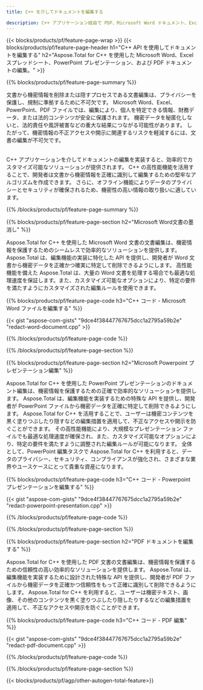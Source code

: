 ```yaml
---
title: C++ を介してドキュメントを編集する 

description: C++ アプリケーション経由で PDF、Microsoft Word ドキュメント、Excel スプレッドシート、PowerPoint プレゼンテーション データを検索置換します。 C++ コードのリスト
---
```


{{< blocks/products/pf/feature-page-wrap >}}
{{< blocks/products/pf/feature-page-header h1="C++ API を使用してドキュメントを編集する" h2="Aspose.Total for C++ を使用した Microsoft Word、Excel スプレッドシート、PowerPoint プレゼンテーション、および PDF ドキュメントの編集。" >}}

{{% blocks/products/pf/feature-page-summary %}}

文書から機密情報を削除または隠すプロセスである文書編集は、プライバシーを保護し、規制に準拠するために不可欠です。 Microsoft Word、Excel、PowerPoint、PDF ファイルでは、編集により、個人を特定できる情報、財務データ、または法的コンテンツが安全に保護されます。 機密データを秘匿化しないと、法的責任や風評被害などの重大な結果につながる可能性があります。 したがって、機密情報の不正アクセスや開示に関連するリスクを軽減するには、文書の編集が不可欠です。<br /><br />

C++ アプリケーションを介してドキュメントの編集を実装すると、効率的でカスタマイズ可能なソリューションが提供されます。 C++ の高性能機能を活用することで、開発者は文書から機密情報を正確に識別して編集するための堅牢なアルゴリズムを作成できます。 さらに、オフライン機能によりデータのプライバシーとセキュリティが確保されるため、機密性の高い情報の取り扱いに適しています。 

{{% /blocks/products/pf/feature-page-summary  %}}

{{% blocks/products/pf/feature-page-section  h2="Microsoft Word文書の墨消し" %}}

Aspose.Total for C++ を使用した Microsoft Word 文書の文書編集は、機密情報を保護するためのシームレスで効率的なソリューションを提供します。 Aspose.Total は、編集機能の実装に特化した API を提供し、開発者が Word 文書から機密データを正確かつ確実に特定して削除できるようにします。 高性能機能を備えた Aspose.Total は、大量の Word 文書を処理する場合でも最適な処理速度を保証します。また、カスタマイズ可能なオプションにより、特定の要件を満たすようにカスタマイズされた編集ルールを使用できます。

{{% blocks/products/pf/feature-page-code h3="C++ コード - Microsoft Word ファイルを編集する" %}}

{{< gist "aspose-com-gists" "9dce4f38447767675dcc1a2795a59b2e" "redact-word-document.cpp" >}}

{{% /blocks/products/pf/feature-page-code  %}}

{{% /blocks/products/pf/feature-page-section %}}

{{% blocks/products/pf/feature-page-section  h2="Microsoft Powerpoint プレゼンテーション編集" %}}

Aspose.Total for C++ を使用した PowerPoint プレゼンテーションのドキュメント編集は、機密情報を保護するための正確で効率的なソリューションを提供します。 Aspose.Total は、編集機能を実装するための特殊な API を提供し、開発者が PowerPoint ファイルから機密データを正確に特定して削除できるようにします。 Aspose.Total for C++ を活用することで、ユーザーは機密コンテンツを黒く塗りつぶしたり隠すなどの編集措置を適用して、不正なアクセスや開示を防ぐことができます。 その高性能機能により、大規模なプレゼンテーション ファイルでも最適な処理速度が確保され、また、カスタマイズ可能なオプションにより、特定の要件を満たすように調整された編集ルールが可能になります。 全体として、PowerPoint 編集タスクで Aspose.Total for C++ を利用すると、データのプライバシー、セキュリティ、コンプライアンスが強化され、さまざまな業界やユースケースにとって貴重な資産になります。

{{% blocks/products/pf/feature-page-code h3="C++ コード - Powerpoint プレゼンテーションを編集する" %}}

{{< gist "aspose-com-gists" "9dce4f38447767675dcc1a2795a59b2e" "redact-powerpoint-presentation.cpp" >}}

{{% /blocks/products/pf/feature-page-code  %}}

{{% /blocks/products/pf/feature-page-section %}}


{{% blocks/products/pf/feature-page-section  h2="PDF ドキュメントを編集する" %}}

Aspose.Total for C++ を使用した PDF 文書の文書編集は、機密情報を保護するための信頼性の高い効率的なソリューションを提供します。 Aspose.Total は、編集機能を実装するために設計された特殊な API を提供し、開発者が PDF ファイルから機密データを正確かつ信頼性をもって正確に識別して削除できるようにします。 Aspose.Total for C++ を利用すると、ユーザーは機密テキスト、画像、その他のコンテンツを黒く塗りつぶしたり隠したりするなどの編集措置を適用して、不正なアクセスや開示を防ぐことができます。

{{% blocks/products/pf/feature-page-code h3="C++ コード - PDF 編集" %}}

{{< gist "aspose-com-gists" "9dce4f38447767675dcc1a2795a59b2e" "redact-pdf-document.cpp" >}}

{{% /blocks/products/pf/feature-page-code  %}}

{{% /blocks/products/pf/feature-page-section %}}

{{< blocks/products/pf/agp/other-autogen-total-feature>}}